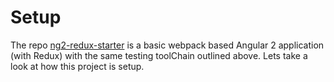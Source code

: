 # Setup

The repo [ng2-redux-starter](https://github.com/rangle/angular2-redux-starter) is a basic webpack based Angular 2 application (with Redux) with the same testing toolChain outlined above. Lets take a look at how this project is setup.
